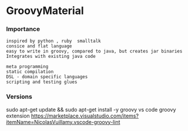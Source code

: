 # GroovyMaterial

### Importance
    inspired by python , ruby  smalltalk 
    consice and flat language
    easy to write in groovy, compared to java, but creates jar binaries
    Integrates with existing java code

    meta programming
    static compilation
    DSL - domain specific languages
    scripting and testing glues

### Versions

sudo apt-get update && sudo apt-get install -y groovy
vs code groovy extension 
    https://marketplace.visualstudio.com/items?itemName=NicolasVuillamy.vscode-groovy-lint

